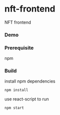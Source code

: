 # nft-frontend
NFT frontend

### Demo

### Prerequisite
npm

### Build
install npm dependencies
``` shell
npm install
```
use react-script to run
```shell
npm start
```

